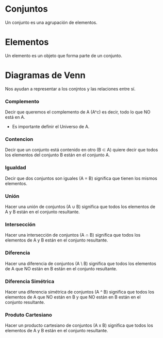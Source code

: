 # Conjuntos
Un conjunto es una agrupación de elementos.

# Elementos
Un elemento es un objeto que forma parte de un conjunto.

# Diagramas de Venn
Nos ayudan a representar a los conjntos y las relaciones entre sí.

### **Complemento**
Decir que queremos el complemento de A (A^c) es decir, todo lo que NO está en A.
- Es importante definir el Universo de A.

### **Contencion**
Decir que un conjunto está contenido en otro (B ⊂ A) quiere decir que todos los elementos del conjunto B están en el conjunto A.

### **Igualdad**
Decir que dos conjuntos son iguales (A = B) significa que tienen los mismos elementos.

### **Unión**
Hacer una unión de conjuntos (A ∪ B) significa que todos los elementos de A y B están en el conjunto resultante.

### **Intersección**
Hacer una intersección de conjuntos (A ∩ B) significa que todos los elementos de A y B están en el conjunto resultante.

### **Diferencia**
Hacer una diferencia de conjuntos (A \ B) significa que todos los elementos de A que NO están en B están en el conjunto resultante.

### **Diferencia Simétrica**
Hacer una diferencia simétrica de conjuntos (A ^ B) significa que todos los elementos de A que NO están en B y que NO están en B están en el conjunto resultante.

### **Produto Cartesiano**
Hacer un producto cartesiano de conjuntos (A x B) significa que todos los elementos de A y B están en el conjunto resultante.